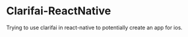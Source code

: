 # Clarifai-ReactNative
Trying to use clarifai in react-native to potentially create an app for ios.
